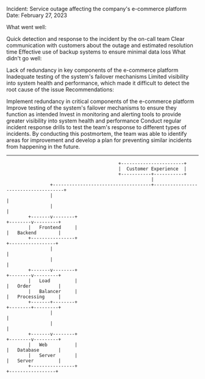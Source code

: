 Incident: Service outage affecting the company's e-commerce platform
Date: February 27, 2023

What went well:

Quick detection and response to the incident by the on-call team
Clear communication with customers about the outage and estimated resolution time
Effective use of backup systems to ensure minimal data loss
What didn't go well:

Lack of redundancy in key components of the e-commerce platform
Inadequate testing of the system's failover mechanisms
Limited visibility into system health and performance, which made it difficult to detect the root cause of the issue
Recommendations:

Implement redundancy in critical components of the e-commerce platform
Improve testing of the system's failover mechanisms to ensure they function as intended
Invest in monitoring and alerting tools to provide greater visibility into system health and performance
Conduct regular incident response drills to test the team's response to different types of incidents.
By conducting this postmortem, the team was able to identify areas for improvement and develop a plan for preventing similar incidents from happening in the future.

------------------------------------------------
                                             +-----------------------+
                                             |  Customer Experience  |
                                             +-----------+-----------+
                                                         |
                    +------------------------------------+-------------------------------------+
                    |                                                                              |
                    |                                                                              |
            +-------v--------+                                                          +--------v---------+
            |   Frontend     |                                                          |   Backend        |
            +----------------+                                                          +-----------------+
                    |                                                                              |
                    |                                                                              |
            +-------v--------+                                                          +--------v---------+
            |   Load         |                                                          |   Order          |
            |   Balancer     |                                                          |   Processing     |
            +-------+--------+                                                          +--------+---------+
                    |                                                                              |
                    |                                                                              |
            +-------v--------+                                                          +--------v---------+
            |   Web          |                                                          |   Database       |
            |   Server       |                                                          |   Server         |
            +----------------+                                                          +-----------------+


